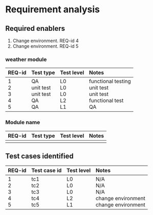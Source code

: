 # Requirement analysis

## Required enablers

1. Change environment. REQ-id 4
2. Change environment. REQ-id 5


### weather module

| **REQ-id**                        | **Test type**                                         | **Test level**                         | **Notes**                                                                         |
|:----------------------------------|:------------------------------------------------------|:---------------------------------------|:----------------------------------------------------------------------------------|
| 1 <br/> 2 <br/> 3 <br/> 4 <br/> 5 | QA <br/> unit test <br/> unit test <br/> QA  <br/> QA | L0 <br/> L0 <br/> L0 <br/> L2 <br/> L1 | functional testing <br/> unit test <br/> unit test <br/> functional test <br/> QA |

### Module name

| **REQ-id** | **Test type** | **Test level** | **Notes** |
|:----------|:--------------|:---------------|:-----------|
|           |               |                |            |

## Test cases identified

| **REQ-id**                        | **Test case id**                            | **Test level**                         | **Notes**                                                                 |
|:----------------------------------|:--------------------------------------------|:---------------------------------------|:--------------------------------------------------------------------------|
| 1 <br/> 2 <br/> 3 <br/> 4 <br/> 5 | tc1 <br/> tc2 <br/> tc3 <br/> tc4 <br/> tc5 | L0 <br/> L0 <br/> L0 <br/> L2 <br/> L1 | N/A <br/> N/A <br/> N/A <br/> change environment <br/> change environment |